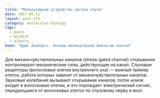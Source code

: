 ```yaml
---
title: "Молекулярное устройство органа слуха"
date: 2017-05-11
layout: post.njk
category: mollecular-biology
tags:
  - posts
  - molBiol
  - alberts
book: "Брюс Альбертс. Основы молекулярной биологии клетки"
---
```


Для механочувствительных каналов (stress-gated channel) открывание контролируют механические силы, действующие на канал. Слуховые рецепторы (волосковые клетки внутреннего уха) — важный пример клеток, работа которых зависит от механочувствительных каналов. Звуковые колебания вызывают открывание каналов, поток ионов входит в волосковые клетки, и это порождает электрический сигнал, передающиися от волосковых клеток по слуховому нерву в мозг.
